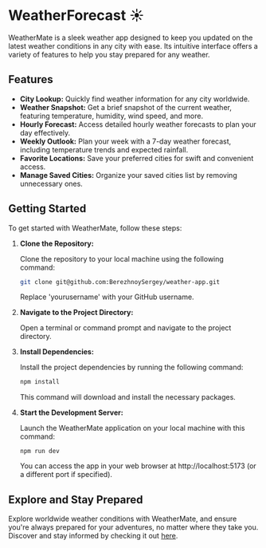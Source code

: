 # WeatherForecast ☀️

WeatherMate is a sleek weather app designed to keep you updated on the latest weather conditions in any city with ease. Its intuitive interface offers a variety of features to help you stay prepared for any weather.

## Features

- **City Lookup:** Quickly find weather information for any city worldwide.
- **Weather Snapshot:** Get a brief snapshot of the current weather, featuring temperature, humidity, wind speed, and more.
- **Hourly Forecast:** Access detailed hourly weather forecasts to plan your day effectively.
- **Weekly Outlook:** Plan your week with a 7-day weather forecast, including temperature trends and expected rainfall.
- **Favorite Locations:** Save your preferred cities for swift and convenient access.
- **Manage Saved Cities:** Organize your saved cities list by removing unnecessary ones.

## Getting Started

To get started with WeatherMate, follow these steps:

1. **Clone the Repository:**

   Clone the repository to your local machine using the following command:

   ```bash
   git clone git@github.com:BerezhnoySergey/weather-app.git
   ```

   Replace 'yourusername' with your GitHub username.

2. **Navigate to the Project Directory:**

   Open a terminal or command prompt and navigate to the project directory.

3. **Install Dependencies:**

   Install the project dependencies by running the following command:

   ```bash
   npm install
   ```

   This command will download and install the necessary packages.

4. **Start the Development Server:**

   Launch the WeatherMate application on your local machine with this command:

   ```
   npm run dev
   ```

   You can access the app in your web browser at http://localhost:5173 (or a different port if specified).

## Explore and Stay Prepared

Explore worldwide weather conditions with WeatherMate, and ensure you're always prepared for your adventures, no matter where they take you. Discover and stay informed by checking it out [here](https://weather-app-seven-omega-18.vercel.app).
